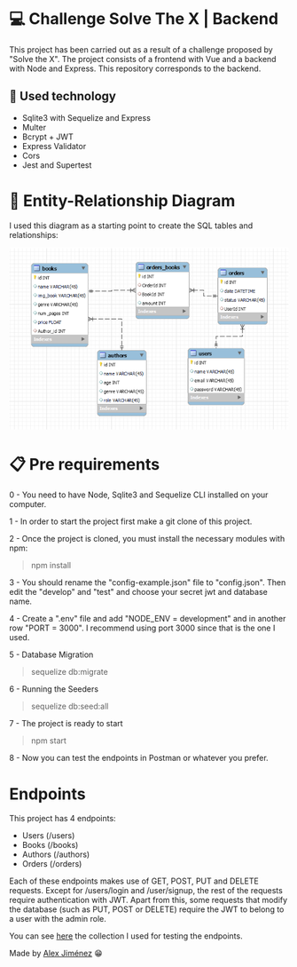 # 💻 Challenge Solve The X | Backend
This project has been carried out as a result of a challenge proposed by "Solve the X". The project consists of a frontend with Vue and a backend with Node and Express. This repository corresponds to the backend.

## 🦾 Used technology 
- Sqlite3 with Sequelize and Express
- Multer
- Bcrypt + JWT
- Express Validator
- Cors
- Jest and Supertest

# 📃 Entity-Relationship Diagram

I used this diagram as a starting point to create the SQL tables and relationships:

![image](/assets/entity-diagram.png)

# 📋 Pre requirements

0 - You need to have Node, Sqlite3 and Sequelize CLI installed on your computer.

1 - In order to start the project first make a git clone of this project.

2 - Once the project is cloned, you must install the necessary modules with npm:
> npm install

3 - You should rename the "config-example.json" file to "config.json".
Then edit the "develop" and "test" and choose your secret jwt and database name.

4 - Create a ".env" file and add "NODE_ENV = development" and in another row "PORT = 3000". I recommend using port 3000 since that is the one I used.

5 - Database Migration
> sequelize db:migrate

6 - Running the Seeders
> sequelize db:seed:all

7 - The project is ready to start
> npm start

8 - Now you can test the endpoints in Postman or whatever you prefer.

# Endpoints

This project has 4 endpoints:

- Users (/users)
- Books (/books)
- Authors (/authors)
- Orders (/orders)

Each of these endpoints makes use of GET, POST, PUT and DELETE requests. Except for /users/login and /user/signup, the rest of the requests require authentication with JWT.
Apart from this, some requests that modify the database (such as PUT, POST or DELETE) require the JWT to belong to a user with the admin role.

You can see [here](https://documenter.getpostman.com/view/19130008/2s8Yeptsyv#1a9328e4-c617-407e-bba5-8017addba8d1) the collection I used for testing the endpoints.

Made by [Alex Jiménez](https://github.com/radikalex) 😁
